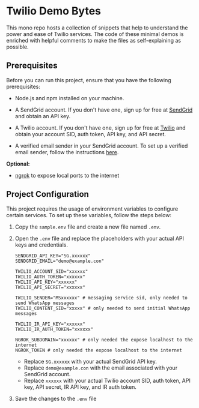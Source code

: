 # Twilio Demo Bytes

This mono repo hosts a collection of snippets that help to understand the power and ease of Twilio services. The code of these minimal demos is enriched with helpful comments to make the files as self-explaining as possible.

## Prerequisites

Before you can run this project, ensure that you have the following prerequisites:

- Node.js and npm installed on your machine.

- A SendGrid account. If you don't have one, sign up for free at [SendGrid](https://sendgrid.com/) and obtain an API key.

- A Twilio account. If you don't have one, sign up for free at [Twilio](https://www.twilio.com/) and obtain your account SID, auth token, API key, and API secret.

- A verified email sender in your SendGrid account. To set up a verified email sender, follow the instructions [here](https://sendgrid.com/docs/ui/sending-email/sender-verification/).

**Optional:**

- [ngrok](https://ngrok.com/) to expose local ports to the internet

## Project Configuration

This project requires the usage of environment variables to configure certain services. To set up these variables, follow the steps below:

1. Copy the `sample.env` file and create a new file named `.env`.

2. Open the `.env` file and replace the placeholders with your actual API keys and credentials.

   ```
   SENDGRID_API_KEY="SG.xxxxxx"
   SENDGRID_EMAIL="demo@example.con"

   TWILIO_ACCOUNT_SID="xxxxxx"
   TWILIO_AUTH_TOKEN="xxxxxx"
   TWILIO_API_KEY="xxxxxx"
   TWILIO_API_SECRET="xxxxxx"

   TWILIO_SENDER="MSxxxxxx" # messaging service sid, only needed to send WhatsApp messages
   TWILIO_CONTENT_SID="xxxxx" # only needed to send initial WhatsApp messages

   TWILIO_IR_API_KEY="xxxxxx"
   TWILIO_IR_AUTH_TOKEN="xxxxxx"

   NGROK_SUBDOMAIN="xxxxxx" # only needed the expose localhost to the internet
   NGROK_TOKEN # only needed the expose localhost to the internet
   ```

   - Replace `SG.xxxxxx` with your actual SendGrid API key.
   - Replace `demo@example.con` with the email associated with your SendGrid account.
   - Replace `xxxxxx` with your actual Twilio account SID, auth token, API key, API secret, IR API key, and IR auth token.

3. Save the changes to the `.env` file
